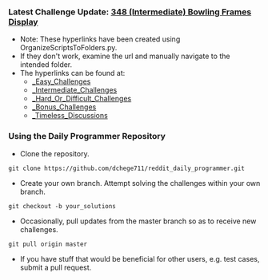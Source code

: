 ### Latest Challenge Update: [348 (Intermediate) Bowling Frames Display](https://github.com/dchege711/reddit_daily_programmer/blob/master/Intermediate/348%20%5BIntermediate%5D%20Bowling%20Frames%20Display/348%20%5BIntermediate%5D%20Bowling%20Frames%20Display.md)

* Note: These hyperlinks have been created using OrganizeScriptsToFolders.py.
* If they don't work, examine the url and manually navigate to the intended folder.
* The hyperlinks can be found at:
    * [_Easy_Challenges](https://github.com/dchege711/Reddit_Daily_Programmer/blob/master/_Easy_Challenges.md)
    * [_Intermediate_Challenges](https://github.com/dchege711/Reddit_Daily_Programmer/blob/master/_Intermediate_Challenges.md)
    * [_Hard_Or_Difficult_Challenges](https://github.com/dchege711/Reddit_Daily_Programmer/blob/master/_Hard_Or_Difficult_Challenges.md)
    * [_Bonus_Challenges](https://github.com/dchege711/Reddit_Daily_Programmer/blob/master/_Bonus_Challenges.md)
    * [_Timeless_Discussions](https://github.com/dchege711/Reddit_Daily_Programmer/blob/master/_Timeless_Discussions.md)

### Using the Daily Programmer Repository

* Clone the repository.
```shell
git clone https://github.com/dchege711/reddit_daily_programmer.git
```
* Create your own branch. Attempt solving the challenges within your own branch.
```shell
git checkout -b your_solutions
```
* Occasionally, pull updates from the master branch so as to receive new challenges.
```shell
git pull origin master
```
* If you have stuff that would be beneficial for other users, e.g. test cases, submit a pull request.

